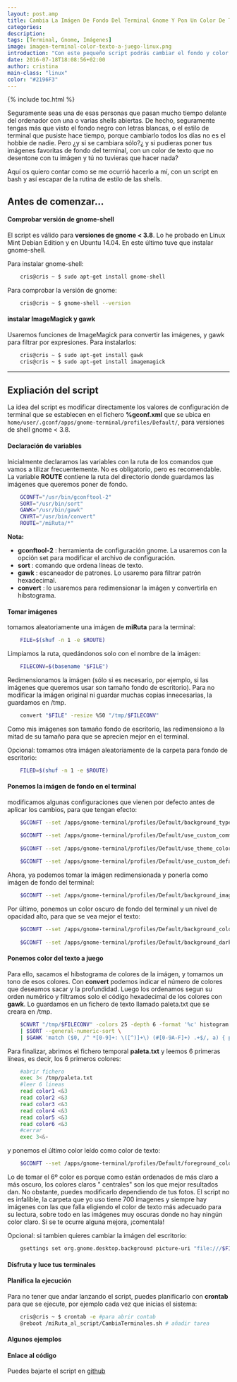 ```yaml
---
layout: post.amp
title: Cambia La Imágen De Fondo Del Terminal Gnome Y Pon Un Color De Texto a Juego, Automáticamente
categories: 
description:
tags: [Terminal, Gnome, Imágenes]
image: imagen-terminal-color-texto-a-juego-linux.png
introduction: "Con este pequeño script podrás cambiar el fondo y color de texto de tu terminal, a juego"
date: 2016-07-18T18:08:56+02:00
author: cristina
main-class: "linux"
color: "#2196F3"
---
```


{% include toc.html %}

Seguramente seas una de esas personas que pasan mucho tiempo delante del ordenador con una o varias shells abiertas. De hecho, seguramente tengas más que visto el fondo negro con letras blancas, o el estilo de terminal que pusiste hace tiempo,  porque cambiarlo todos los días no es el hobbie de nadie. Pero ¿y si se cambiara sólo?¿ y si pudieras poner tus imágenes favoritas de fondo del terminal, con un color de texto que no desentone con tu imágen  y tú no tuvieras que hacer nada? 

<!--ad-->

Aquí os quiero contar como se me ocurrió hacerlo a mí, con un script en bash  y así escapar de la rutina de estilo de las shells. 

Antes de comenzar...
-------------

#### Comprobar versión de gnome-shell

El script es válido para **versiones de gnome < 3.8**. Lo he probado en Linux Mint Debian Edition y en Ubuntu 14.04. En este último tuve que instalar gnome-shell. 

Para instalar gnome-shell:

```bash
    cris@cris ~ $ sudo apt-get install gnome-shell
```

Para comprobar la versión de gnome:

```bash
    cris@cris ~ $ gnome-shell --version
```

#### instalar ImageMagick y gawk

Usaremos funciones de ImageMagick para convertir las imágenes, y gawk para filtrar por expresiones. Para instalarlos:

```bash
    cris@cris ~ $ sudo apt-get install gawk
    cris@cris ~ $ sudo apt-get install imagemagick
```

-------------

Expliación del script
-------------

La idea del script es modificar directamente los valores de configuración de terminal que se establecen en el fichero **%gconf.xml** que se ubica en `home/user/.gconf/apps/gnome-terminal/profiles/Default/`, para versiones de shell gnome < 3.8.

#### Declaración de variables

Inicialmente declaramos las variables con la ruta de los comandos que vamos a tilizar frecuentemente. No es obligatorio, pero es recomendable. La variable **ROUTE** contiene la ruta del directorio donde guardamos las imágenes que queremos poner de fondo.

```bash
    GCONFT="/usr/bin/gconftool-2"
    SORT="/usr/bin/sort"
    GAWK="/usr/bin/gawk"
    CNVRT="/usr/bin/convert"
    ROUTE="/miRuta/*"
```

**Nota:**
 
- **gconftool-2** : herramienta de configuración gnome. La usaremos con la opción set para modificar el archivo de configuración.
- **sort** : comando que ordena líneas de texto. 
- **gawk** : escaneador de patrones. Lo usaremo para filtrar patrón hexadecimal.
- **convert** : lo usaremos para redimensionar la imágen y convertirla en hibstograma.

#### Tomar imágenes

tomamos aleatoriamente una imágen de **miRuta** para la terminal: 

```bash
    FILE=$(shuf -n 1 -e $ROUTE)
```
    
Limpiamos la ruta, quedándonos solo con el nombre de la imágen:

```bash
    FILECONV=$(basename "$FILE")
```
    
Redimensionamos la imágen (sólo si es necesario, por ejemplo, si las imágenes que queremos usar son tamaño fondo de escritorio). Para no modificar la imágen original ni guardar muchas copias innecesarias, la guardamos en /tmp.

```bash
    convert "$FILE" -resize %50 "/tmp/$FILECONV" 
```	
	
Como mis imágenes son tamaño fondo de escritorio, las redimensiono a la mitad de su tamaño para que se aprecien mejor en el terminal.


 Opcional: tomamos otra imágen aleatoriamente de la carpeta para fondo de escritorio:

```bash
    FILED=$(shuf -n 1 -e $ROUTE)
```

#### Ponemos la imágen de fondo en el terminal

modificamos algunas configuraciones que vienen por defecto antes de aplicar los cambios, para que tengan efecto:

```bash
    $GCONFT --set /apps/gnome-terminal/profiles/Default/background_type --type string "image" #solido por defecto

    $GCONFT --set /apps/gnome-terminal/profiles/Default/use_custom_command --type bool "false"
     
    $GCONFT --set /apps/gnome-terminal/profiles/Default/use_theme_colors --type bool "false"  
    
    $GCONFT --set /apps/gnome-terminal/profiles/Default/use_custom_default_size --type bool "true"
```

Ahora, ya podemos tomar la imágen redimensionada y ponerla como imágen de fondo del terminal:

```bash
    $GCONFT --set /apps/gnome-terminal/profiles/Default/background_image --type string "/tmp/$FILECONV"
```

Por último, ponemos un color oscuro de fondo del terminal y un nivel de opacidad alto, para que se vea mejor el texto:

```bash
    $GCONFT --set /apps/gnome-terminal/profiles/Default/background_color --type string "#181824243131"
    
    $GCONFT --set /apps/gnome-terminal/profiles/Default/background_darkness --type float "0.78"
```

#### Ponemos color del texto a juego

Para ello, sacamos el hibstograma de colores de la imágen, y tomamos un tono de esos colores. Con **convert** podemos indicar el número de colores que deseamos sacar y la profundidad. Luego los ordenamos segun su orden numérico y filtramos solo el  código hexadecimal de los colores con **gawk**. Lo guardamos en un fichero de texto llamado paleta.txt que se creara en /tmp.

```bash
    $CNVRT "/tmp/$FILECONV" -colors 25 -depth 6 -format '%c' histogram:info:- \
    | $SORT --general-numeric-sort \
    | $GAWK 'match ($0, /^ *[0-9]+: \([^)]+\) (#[0-9A-F]+) .+$/, a) { print a[1] }' > "/tmp/paleta.txt" 
```

Para finalizar, abrimos el fichero temporal **paleta.txt** y leemos  6 primeras líneas, es decir, los 6 primeros colores:

```bash
    #abrir fichero
    exec 3< /tmp/paleta.txt
    #leer 6 lineas
    read color1 <&3
    read color2 <&3
    read color3 <&3
    read color4 <&3
    read color5 <&3
    read color6 <&3
    #cerrar
    exec 3<&-
```

y ponemos el último color leído como color de texto:

```bash
    $GCONFT --set /apps/gnome-terminal/profiles/Default/foreground_color --type string "$color6"
```

Lo de tomar el 6º color es porque como están ordenados de más claro a más oscuro, los colores claros " centrales" son los que mejor resultados dan. No obstante, puedes modificarlo dependiendo de tus fotos. El script no es infalible, la carpeta que yo uso tiene 700 imagenes y siempre hay  imágenes con las que falla eligiendo el color de texto más adecuado para su lectura, sobre todo en las  imágenes muy oscuras  donde no hay ningún color claro. Si se te ocurre alguna mejora, ¡comentala!

 Opcional: si tambien quieres cambiar la imágen del escritorio: 

```bash
    gsettings set org.gnome.desktop.background picture-uri "file:///$FILED"
```

#### Disfruta y luce tus terminales

#### Planifica la ejecución
Para no tener que andar lanzando el script, puedes planificarlo con **crontab** para que se ejecute, por ejemplo cada vez que inicias el sistema:

```bash
    cris@cris ~ $ crontab -e #para abrir contab
    @reboot /miRuta_al_script/CambiaTerminales.sh # añadir tarea
```

#### Algunos ejemplos ####

<figure>
<amp-img on="tap:lightbox1" role="button" tabindex="0" layout="responsive" src="/assets/img/imagen-terminal-color-texto-a-juego-linux2.png" alt="imagen-terminal-color-texto-a-juego-linux2" title="Ejemplo 1" width="656px" height="386px" />
</figure>
<figure>
<amp-img on="tap:lightbox1" role="button" tabindex="0" layout="responsive" src="/assets/img/imagen-terminal-color-texto-a-juego-linux3.png" alt="imagen-terminal-color-texto-a-juego-linux2" title="Ejemplo 1" width="650px" height="386px" />
</figure>
<figure>
<amp-img on="tap:lightbox1" role="button" tabindex="0" layout="responsive" src="/assets/img/imagen-terminal-color-texto-a-juego-linux4.png" alt="imagen-terminal-color-texto-a-juego-linux2" title="Ejemplo 1" width="656px" height="385px" />
</figure>
<figure>
<amp-img on="tap:lightbox1" role="button" tabindex="0" layout="responsive" src="/assets/img/imagen-terminal-color-texto-a-juego-linux5.png" alt="imagen-terminal-color-texto-a-juego-linux2" title="Ejemplo 1" width="1003px" height="581px" />
</figure>


#### Enlace al código 

Puedes bajarte el script en [github](https://github.com/CristinaHG/My-TerminalsBacgroundSetter "Repositorio My Terminals Background Setter")

